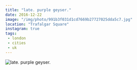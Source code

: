 ```yaml
---
title: "late. purple geyser."
date: 2016-12-22
image: "/img/photo/991b3f031d1cd7669b27727025dda5c7.jpg"
location: "Trafalgar Square"
instagram: true
tags:
 - london
 - cities
 - uk
---
```


![late. purple geyser.](/img/photo/991b3f031d1cd7669b27727025dda5c7.jpg)
